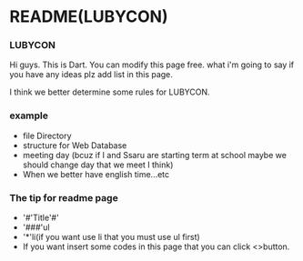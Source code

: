 # README(LUBYCON)


### LUBYCON
Hi guys. This is Dart.
You can modify this page free. what i'm going to say if you have any ideas plz add list in this page.

I think we better determine some rules for LUBYCON.

### example 
* file Directory
* structure for Web Database
* meeting day
  (bcuz if I and Ssaru are starting term at school maybe we should change day that we meet I think)
* When we better have english time...etc


### The tip for readme page
* '#'Title'#'
* '###'ul
* '*'li(if you want use li that you must use ul first)
* If you want insert some codes in this page that you can click <>button.
